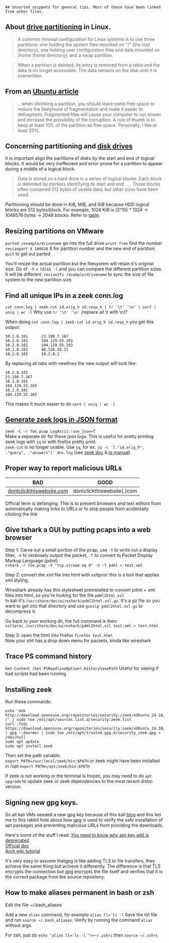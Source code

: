 ```
## Unsorted snippets for general tips. Most of these have been linked from other files.
```
## About [drive partitioning](https://en.wikipedia.org/wiki/Disk_partitioning#Unix-like_systems) in Linux.  
> A common minimal configuration for Linux systems is to use three partitions: one holding the system files mounted on "/" (the root directory), one holding user configuration files and data mounted on /home (home directory), and a swap partition.
  
> When a partition is deleted, its entry is removed from a table and the data is no longer accessible. The data remains on the disk until it is overwritten.
  
## From an [Ubuntu article](https://help.ubuntu.com/community/HowtoPartition/OperatingSystemsAndPartitions)  
> ...when shrinking a partition, you should leave some free space to reduce the likelyhood of fragmentation and make it easier to defragment. Fragmented files will cause your computer to run slower and increase the possibility of file corruption.
A rule of thumb is to keep at least 10% of the partition as free space. Personally, I like at least 25%.
  
## Concerning partitioning and [disk drives](https://en.wikipedia.org/wiki/Hard_disk_drive#Formatting)
It is important align the partitions of disks by the start and end of logical blocks. It would be very ineffecient and error-prone for a partition to appear during a middle of a logical block.
> Data is stored on a hard drive in a series of logical blocks. Each block is delimited by markers identifying its start and end . . . These blocks often contained 512 bytes of usable data, but other sizes have been used.
  
Partitioning should be done in KiB, MiB, and GiB because HDD logical blocks are 512 bytes/block. For example, 1024 KiB is (2^10) * 1024 -> 1048576 bytes -> 2048 blocks. Refer to [table](https://www.techtarget.com/rms/onlineimages/storage-hc_exbibyte_multiples_bytes.png).
  
## Resizing partitions on VMware
`parted /example/drivename` go into the full drive
`print free` find the number
`resizepart X 100GiB` X for partition number and the new end of partition
`quit` to get out parted
  
You'll resize the actual partition but the filesystem will retain it's original size.
Do `df -h` + `fdisk -l` and you can compare the different partition sizes. It will be different.
`resize2fs /example/drivename` to sync the size of file system to the new partition size.

## Find all unique IPs in a zeek conn.log

`cat conn.log | zeek-cut id.orig_h id.resp_h | tr '\t' '\n' | sort | uniq | wc -l`
Why use `tr '\t' '\n'` (replace all \t with \n)?

When doing `cat conn.log | zeek-cut id.orig_h id.resp_h` you get this output:  
```
10.2.8.101      23.198.7.167
10.2.8.101      104.129.55.103
10.2.8.101      104.129.55.103
10.2.8.101      40.126.28.21
10.2.8.101      10.2.8.1
```
By replacing all tabs with newlines the new output will look like:
```
10.2.8.101
23.198.7.167
10.2.8.101
104.129.55.103
10.2.8.101
104.129.55.103
```
This makes it much easier to do `sort | uniq | wc -l`
  
## [Generate zeek logs in JSON format](https://docs.zeek.org/en/master/log-formats.html#zeek-json-format-logs)  
`zeek -C -r foo.pcap LogAscii::use_json=T`  
Make a separate dir for these json logs. This is useful for pretty printing zeek logs with `jq` or with firefox pretty print.  
`zeek-cut` is no longer usable. Use `jq`, for ex. `jq -c '[."id.orig_h", ."query", ."answers"]' dns.log` (see [zeek doc](https://docs.zeek.org/en/master/log-formats.html#zeek-json-format-and-jq) & [jq manual](https://stedolan.github.io/jq/manual/))

## Proper way to report malicious URLs
BAD | GOOD
--- | ---
[dontclickthiswebsite.com](https://www.youtube.com/watch?v=c8tGgVX9__Q) | dontclickthiswebsite[.]com  

Official term is defanging. This is to prevent browsers and text editors from automatically making links to URLs or to stop people from acidentally clicking the link

## Give tshark a GUI by putting pcaps into a web browser  

Step 1: Carve out a small portion of the pcap, use `-Y` to write out a display filter, `-V` to verbosely output the packet, `-T` to convert to Packet Display Markup Language (pdml)  
`tshark -r foo.pcap -Y "tcp.stream eq 0" -V -T pdml > test.xml`  
  
Step 2: convert the xml file into html with xsltproc this is a tool that applies xml styling.  
  
Wireshark already has this stylesheet preinstalled to convert pdml + xml files into html, so you're looking for the file `pdml2html.xsl`  
In kali it's `/usr/share/doc/wireshark/pdml2html.xsl.gz`. It's a gz file so you want to get into that directory and use `gunzip pdml2html.xsl.gz` to decompress it.  
  
Go back to your working dir, the full command is then:  
`xsltproc /usr/share/doc/wireshark/pdml2html.xsl test.xml > test.html`
  
Step 3: open the html into firefox
`firefox test.html`  
Now your shit has a drop down menu for packets, kinda like wireshark

## Trace PS command history
`Get-Content (Get-PSReadlineOption).HistorySavePath`
Useful for seeing if bad scripts had been running

## Installing zeek
Run these commands:
```
echo 'deb http://download.opensuse.org/repositories/security:/zeek/xUbuntu_24.10/ /' | sudo tee /etc/apt/sources.list.d/security:zeek.list
curl -fsSL https://download.opensuse.org/repositories/security:zeek/xUbuntu_24.10/Release.key | gpg --dearmor | sudo tee /etc/apt/trusted.gpg.d/security_zeek.gpg > /dev/null
sudo apt update
sudo apt install zeek
```
Then set the path variable:  
`export PATH=/usr/local/zeek/bin:$PATH`
or zeek might have been installed in /opt
`export PATH=/opt/zeek/bin:$PATH`

If zeek is not working or the terminal is frozen, you may need to do `apt upgrade` to update zeek or zeek dependencies to the most recent distro version.

## Signing new gpg keys.
So all kali VMs needed a new gpg key because of this kali [blog](https://www.kali.org/blog/new-kali-archive-signing-key/) and this led me to this rabbit hole about how gpg is used to verify the safe installation of apt packages and preventing malicious URLs from providing the downloads.
  
Here's some of the stuff I read.
[You need to know why apt-key add is deprecated](https://askubuntu.com/questions/1286545/what-commands-exactly-should-replace-the-deprecated-apt-key/1307181#1307181)  
[Official doc](https://gnupg.org)  
[Arch wiki tutorial](https://wiki.archlinux.org/title/GnuPG)  
  
It's very easy to assume thatgpg is like adding TLS to file transfers, they achieve the same thing but achieve it differently. The difference is that TLS encrypts the connection but gpg encrypts the file itself and verifies that it is the correct package from the source repository.

## How to make aliases permanent in bash or zsh
Edit the file ~/.bash_aliases 

Add a new `alias` command, for example `alias ll='ls -l`
Save the txt file and run `source ~/.bash_aliases`. 
Verify by running the command `alias` without args.

For zsh, just do `echo "alias ll='ls -l'">>~/.zshrc` then `source ~/.zshrc`